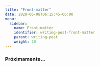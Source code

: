 ```yaml
---
title: "Front-matter"
date: 2020-06-08T06:15:45+06:00
menu:
  sidebar:
    name: Front-matter
    identifier: writing-post-front-matter
    parent: writing-post
    weight: 20
---
```


### Próximamente...
